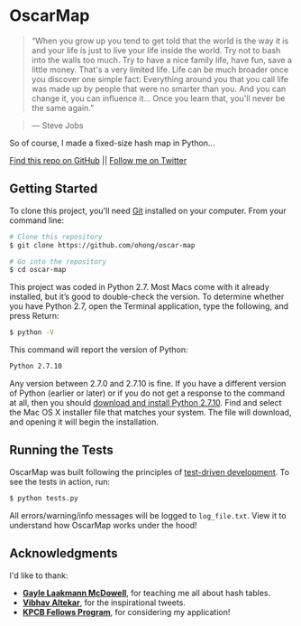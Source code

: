 # OscarMap

> “When you grow up you tend to get told that the world is the way it is and your life is just to live your life inside the world. Try not to bash into the walls too much. Try to have a nice family life, have fun, save a little money. That's a very limited life. Life can be much broader once you discover one simple fact: Everything around you that you call life was made up by people that were no smarter than you. And you can change it, you can influence it… Once you learn that, you'll never be the same again.”

> &mdash; Steve Jobs

So of course, I made a fixed-size hash map in Python...

[Find this repo on GitHub](https://github.com/ohong/oscar-map) || [Follow me on Twitter](https://twitter.com/oscrhong)

## Getting Started

To clone this project, you'll need [Git](https://git-scm.com) installed on your computer. From your command line:

```bash
# Clone this repository
$ git clone https://github.com/ohong/oscar-map

# Go into the repository
$ cd oscar-map
```

This project was coded in Python 2.7. Most Macs come with it already installed, but it’s good to double-check the version. To determine whether you have Python 2.7, open the Terminal application, type the following, and press Return:

```bash
$ python -V
```

This command will report the version of Python:

```bash
Python 2.7.10
```

Any version between 2.7.0 and 2.7.10 is fine. If you have a different version of Python (earlier or later) or if you do not get a response to the command at all, then you should [download and install Python 2.7.10](https://www.python.org/downloads/). Find and select the Mac OS X installer file that matches your system. The file will download, and opening it will begin the installation.

## Running the Tests

OscarMap was built following the principles of [test-driven development](https://en.wikipedia.org/wiki/Test-driven_development). To see the tests in action, run:

```bash
$ python tests.py
```

All errors/warning/info messages will be logged to `log_file.txt`. View it to understand how OscarMap works under the hood!

## Acknowledgments

I'd like to thank:

* [**Gayle Laakmann McDowell**](https://twitter.com/gayle), for teaching me all about hash tables.
* [**Vibhav Altekar**](https://twitter.com/Vbob202), for the inspirational tweets.
* [**KPCB Fellows Program**](http://kpcbfellows.com), for considering my application!
